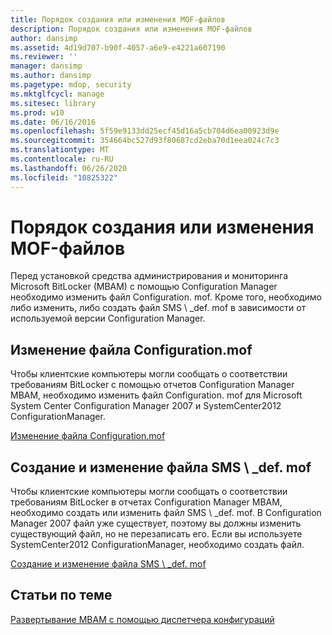 ```yaml
---
title: Порядок создания или изменения MOF-файлов
description: Порядок создания или изменения MOF-файлов
author: dansimp
ms.assetid: 4d19d707-b90f-4057-a6e9-e4221a607190
ms.reviewer: ''
manager: dansimp
ms.author: dansimp
ms.pagetype: mdop, security
ms.mktglfcycl: manage
ms.sitesec: library
ms.prod: w10
ms.date: 06/16/2016
ms.openlocfilehash: 5f59e9133dd25ecf45d16a5cb704d6ea00923d9e
ms.sourcegitcommit: 354664bc527d93f80687cd2eba70d1eea024c7c3
ms.translationtype: MT
ms.contentlocale: ru-RU
ms.lasthandoff: 06/26/2020
ms.locfileid: "10825322"
---
```

# Порядок создания или изменения MOF-файлов


Перед установкой средства администрирования и мониторинга Microsoft BitLocker (MBAM) с помощью Configuration Manager необходимо изменить файл Configuration. mof. Кроме того, необходимо либо изменить, либо создать файл SMS \ _def. mof в зависимости от используемой версии Configuration Manager.

## Изменение файла Configuration.mof


Чтобы клиентские компьютеры могли сообщать о соответствии требованиям BitLocker с помощью отчетов Configuration Manager MBAM, необходимо изменить файл Configuration. mof для Microsoft System Center Configuration Manager 2007 и SystemCenter2012 ConfigurationManager.

[Изменение файла Configuration.mof](edit-the-configurationmof-file.md)

## <a href="" id="create-or-edit-the-sms-def-mof-file"></a>Создание и изменение файла SMS \ _def. mof


Чтобы клиентские компьютеры могли сообщать о соответствии требованиям BitLocker в отчетах Configuration Manager MBAM, необходимо создать или изменить файл SMS \ _def. mof. В Configuration Manager 2007 файл уже существует, поэтому вы должны изменить существующий файл, но не перезаписать его. Если вы используете SystemCenter2012 ConfigurationManager, необходимо создать файл.

[Создание и изменение файла SMS \ _def. mof](create-or-edit-the-sms-defmof-file.md)

## Статьи по теме


[Развертывание MBAM с помощью диспетчера конфигураций](deploying-mbam-with-configuration-manager-mbam2.md)

 

 





